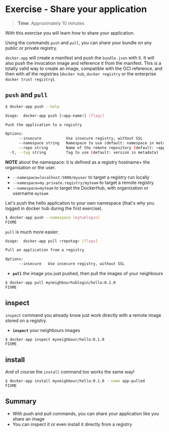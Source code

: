 # Exercise - Share your application

> **Time**: Approximately 10 minutes

With this exercise you will learn how to share your application.

Using the commands `push` and `pull`, you can share your bundle on any public or private registry.

`docker-app` will create a manifest and push the `bundle.json` with it. It will also push the invocation image and reference it from the manifest. This is a totally valid way to create an image, compatible with the OCI reference, and then with all the registries (`docker hub`, `docker registry` or the enterprise `docker trust registry`).

## `push` and `pull`

```sh
$ docker-app push --help

Usage:  docker-app push [<app-name>] [flags]

Push the application to a registry

Options:
      --insecure           Use insecure registry, without SSL
      --namespace string   Namespace to use (default: namespace in metadata)
      --repo string        Name of the remote repository (default: <app-name>.dockerapp)
  -t, --tag string         Tag to use (default: version in metadata)
```
**NOTE** about the namespace: it is defined as a registry hostname+ the organisation or the user.
* `--namespace=localhost:5000/myuser` to target a registry run locally
* `--namespace=my.private.registry/myteam` to target a remote registry
* `--namespace=myteam` to target the DockerHub, with organization or username `myteam`

Let's push the hello application to your own namespace (that's why you logged in docker hub during the first exercise).

```sh
$ docker-app push --namespace [myhublogin]
FIXME
```

`pull` is much more easier:
```sh
Usage:  docker-app pull <repotag> [flags]

Pull an application from a registry

Options:
      --insecure   Use insecure registry, without SSL
```

* **`pull`** the image you just pushed, then pull the images of your neighbours

```sh
$ docker-app pull myneighbourhublogin/hello:0.1.0
FIXME
```

## inspect

`inspect` command you already know just work directly with a remote image stored  on a registry.

* **`inspect`** your neighbours images

```sh
$ docker-app inspect myneighbour/hello:0.1.0
FIXME
```

## install

And of course the `install` command too works the same way!

```sh
$ docker-app install myneighbour/hello:0.1.0 --name app-pulled
FIXME
```

## Summary
* With push and pull commands, you can share your application like you share an image
* You can inspect it or even install it directly from a registry
